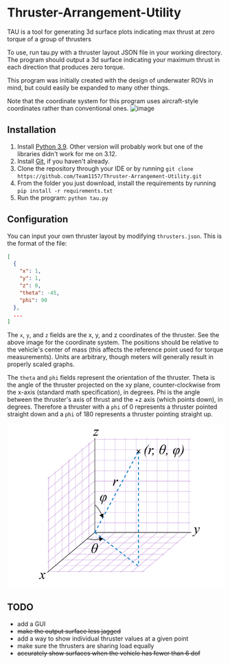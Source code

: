 # Thruster-Arrangement-Utility
TAU is a tool for generating 3d surface plots indicating max thrust at zero torque of a group of thrusters

To use, run tau.py with a thruster layout JSON file in your working directory. The program should output a 3d surface indicating your maximum thrust in each direction that produces zero torque.

This program was initially created with the design of underwater ROVs in mind, but could easily be expanded to many other things.

Note that the coordinate system for this program uses aircraft-style coordinates rather than conventional ones. ![image](https://user-images.githubusercontent.com/43499473/129992017-ad34299f-88f0-4ae0-800b-cbe1d22d72d5.png)

## Installation
1. Install [Python 3.9](https://www.python.org/downloads/release/python-3913/). Other version will probably work but one of the libraries didn't work for me on 3.12.
2. Install [Git](https://git-scm.com/download/), if you haven't already.
3. Clone the repository through your IDE or by running `git clone https://github.com/Team1157/Thruster-Arrangement-Utility.git`
4. From the folder you just download, install the requirements by running `pip install -r requirements.txt`
5. Run the program: `python tau.py`

## Configuration
You can input your own thruster layout by modifying `thrusters.json`. This is the format of the file:
```json
[
  {
    "x": 1,
    "y": 1,
    "z": 0,
    "theta": -45,
    "phi": 90
  },
  ...
]
```
The `x`, `y`, and `z` fields are the x, y, and z coordinates of the thruster. See the above image for the coordinate system. The positions should be relative to the vehicle's center of mass (this affects the reference point used for torque measurements). Units are arbitrary, though meters will generally result in properly scaled graphs.

The `theta` and `phi` fields represent the orientation of the thruster. Theta is the angle of the thruster projected on the xy plane, counter-clockwise from the x-axis (standard math specification), in degrees. Phi is the angle between the thruster's axis of thrust and the +z axis (which points down), in degrees. Therefore a thruster with a `phi` of 0 represents a thruster pointed straight down and a `phi` of 180 represents a thruster pointing straight up. 

![theta-phi coordinates](Spherical-coordinate-system.png)

## TODO
 - add a GUI
 - ~~make the output surface less jagged~~
 - add a way to show individual thruster values at a given point
 - make sure the thrusters are sharing load equally
 - ~~accurately show surfaces when the vehicle has fewer than 6 dof~~